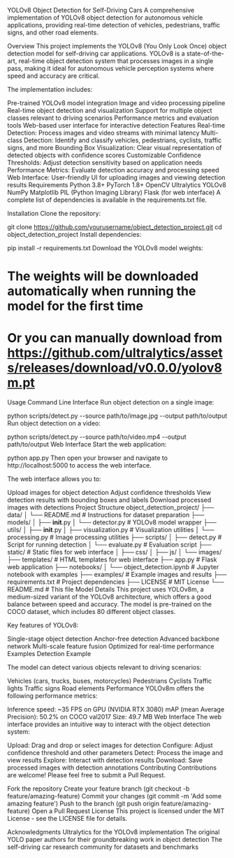 YOLOv8 Object Detection for Self-Driving Cars
A comprehensive implementation of YOLOv8 object detection for autonomous vehicle applications, providing real-time detection of vehicles, pedestrians, traffic signs, and other road elements.

Overview
This project implements the YOLOv8 (You Only Look Once) object detection model for self-driving car applications. YOLOv8 is a state-of-the-art, real-time object detection system that processes images in a single pass, making it ideal for autonomous vehicle perception systems where speed and accuracy are critical.

The implementation includes:

Pre-trained YOLOv8 model integration
Image and video processing pipeline
Real-time object detection and visualization
Support for multiple object classes relevant to driving scenarios
Performance metrics and evaluation tools
Web-based user interface for interactive detection
Features
Real-time Detection: Process images and video streams with minimal latency
Multi-class Detection: Identify and classify vehicles, pedestrians, cyclists, traffic signs, and more
Bounding Box Visualization: Clear visual representation of detected objects with confidence scores
Customizable Confidence Thresholds: Adjust detection sensitivity based on application needs
Performance Metrics: Evaluate detection accuracy and processing speed
Web Interface: User-friendly UI for uploading images and viewing detection results
Requirements
Python 3.8+
PyTorch 1.8+
OpenCV
Ultralytics YOLOv8
NumPy
Matplotlib
PIL (Python Imaging Library)
Flask (for web interface)
A complete list of dependencies is available in the requirements.txt file.

Installation
Clone the repository:

git clone https://github.com/yourusername/object_detection_project.git
cd object_detection_project
Install dependencies:

pip install -r requirements.txt
Download the YOLOv8 model weights:

# The weights will be downloaded automatically when running the model for the first time
# Or you can manually download from https://github.com/ultralytics/assets/releases/download/v0.0.0/yolov8m.pt
Usage
Command Line Interface
Run object detection on a single image:

python scripts/detect.py --source path/to/image.jpg --output path/to/output
Run object detection on a video:

python scripts/detect.py --source path/to/video.mp4 --output path/to/output
Web Interface
Start the web application:

python app.py
Then open your browser and navigate to http://localhost:5000 to access the web interface.

The web interface allows you to:

Upload images for object detection
Adjust confidence thresholds
View detection results with bounding boxes and labels
Download processed images with detections
Project Structure
object_detection_project/
├── data/
│   └── README.md                # Instructions for dataset preparation
├── models/
│   ├── __init__.py
│   └── detector.py              # YOLOv8 model wrapper
├── utils/
│   ├── __init__.py
│   ├── visualization.py         # Visualization utilities
│   └── processing.py            # Image processing utilities
├── scripts/
│   ├── detect.py                # Script for running detection
│   └── evaluate.py              # Evaluation script
├── static/                      # Static files for web interface
│   ├── css/
│   ├── js/
│   └── images/
├── templates/                   # HTML templates for web interface
├── app.py                       # Flask web application
├── notebooks/
│   └── object_detection.ipynb   # Jupyter notebook with examples
├── examples/                    # Example images and results
├── requirements.txt             # Project dependencies
├── LICENSE                      # MIT License
└── README.md                    # This file
Model Details
This project uses YOLOv8m, a medium-sized variant of the YOLOv8 architecture, which offers a good balance between speed and accuracy. The model is pre-trained on the COCO dataset, which includes 80 different object classes.

Key features of YOLOv8:

Single-stage object detection
Anchor-free detection
Advanced backbone network
Multi-scale feature fusion
Optimized for real-time performance
Examples
Detection Example

The model can detect various objects relevant to driving scenarios:

Vehicles (cars, trucks, buses, motorcycles)
Pedestrians
Cyclists
Traffic lights
Traffic signs
Road elements
Performance
YOLOv8m offers the following performance metrics:

Inference speed: ~35 FPS on GPU (NVIDIA RTX 3080)
mAP (mean Average Precision): 50.2% on COCO val2017
Size: 49.7 MB
Web Interface
The web interface provides an intuitive way to interact with the object detection system:

Upload: Drag and drop or select images for detection
Configure: Adjust confidence threshold and other parameters
Detect: Process the image and view results
Explore: Interact with detection results
Download: Save processed images with detection annotations
Contributing
Contributions are welcome! Please feel free to submit a Pull Request.

Fork the repository
Create your feature branch (git checkout -b feature/amazing-feature)
Commit your changes (git commit -m 'Add some amazing feature')
Push to the branch (git push origin feature/amazing-feature)
Open a Pull Request
License
This project is licensed under the MIT License - see the LICENSE file for details.

Acknowledgments
Ultralytics for the YOLOv8 implementation
The original YOLO paper authors for their groundbreaking work in object detection
The self-driving car research community for datasets and benchmarks
